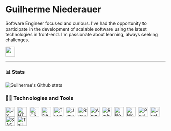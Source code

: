 # Guilherme Niederauer

Software Engineer focused and curious. I've had the opportunity to participate in the development of scalable software using the latest technologies in front-end. I'm passionate about learning, always seeking challenges.


<a href="https://www.linkedin.com/in/guilhermenied01/" target="_blank"><img width="30px" src="https://cdn.jsdelivr.net/gh/devicons/devicon@latest/icons/linkedin/linkedin-original.svg" target="_blank"></a>

---

### 📊 Stats

![Guilherme's Github stats](https://github-readme-stats.vercel.app/api?username=GuilhermeNied&show_icons=true&theme=nightowl)

### 🔧🚀 Technologies and Tools
<img align = "left" title="JS" title="JS" alt="JS" width="30px" style="padding-right:5px;" src="https://cdn.jsdelivr.net/gh/devicons/devicon@latest/icons/javascript/javascript-plain.svg">
<img align = "left" title="HTML" alt="HTML" width="30px" style="padding-right:5px;" src="https://cdn.jsdelivr.net/gh/devicons/devicon@latest/icons/html5/html5-original.svg">
<img align = "left" title="CSS" alt="CSS" width="30px" style="padding-right:5px;" src="https://cdn.jsdelivr.net/gh/devicons/devicon@latest/icons/css3/css3-original.svg">
<img align = "left" title="NextJS" alt="NextJS" width="30px" style="padding-right:5px;" src="https://cdn.jsdelivr.net/gh/devicons/devicon@latest/icons/nextjs/nextjs-original.svg">
<img align = "left" title="TS" alt="TypeScript" width="30px" style="padding-right:5px;" src="https://cdn.jsdelivr.net/gh/devicons/devicon@latest/icons/typescript/typescript-plain.svg"> 
<img align = "left" title="Java" alt="Java" width="30px" style="padding-right:5px;" src="https://cdn.jsdelivr.net/gh/devicons/devicon@latest/icons/java/java-original.svg"> 
<img align = "left" title="React" alt="React" width="30px" style="padding-right:5px;" src="https://cdn.jsdelivr.net/gh/devicons/devicon@latest/icons/react/react-original.svg"> 
<img align = "left" title="Angular" alt="Angular" width="30px" style="padding-right:5px;" src="https://cdn.jsdelivr.net/gh/devicons/devicon@latest/icons/angular/angular-original.svg"> 
<img align = "left" title="Redux" alt="Redux" width="30px" style="padding-right:5px;" src="https://cdn.jsdelivr.net/gh/devicons/devicon@latest/icons/redux/redux-original.svg"> 
<img align = "left" title="NodeJS" alt="NodeJS" width="30px" style="padding-right:5px;" src="https://cdn.jsdelivr.net/gh/devicons/devicon@latest/icons/nodejs/nodejs-original-wordmark.svg">
<img align = "left" title="MongoDB" alt="MongoDB" width="30px" style="padding-right:5px;" src="https://cdn.jsdelivr.net/gh/devicons/devicon@latest/icons/mongodb/mongodb-original-wordmark.svg">
<img align = "left" title="PostgresSQL" alt="PostgresSQL" width="30px" style="padding-right:5px;" src="https://cdn.jsdelivr.net/gh/devicons/devicon@latest/icons/postgresql/postgresql-original-wordmark.svg">
<img align = "left" title="Jest" alt="Jest" width="30px" style="padding-right:5px;" src="https://cdn.jsdelivr.net/gh/devicons/devicon@latest/icons/jest/jest-plain.svg">
<img align = "left" title="SASS" alt="SASS" width="30px" style="padding-right:5px;" src="https://cdn.jsdelivr.net/gh/devicons/devicon@latest/icons/sass/sass-original.svg">
<img align = "left" title="TailwindCSS" alt="TailwindCSS" width="30px" style="padding-right:5px;" src="https://cdn.jsdelivr.net/gh/devicons/devicon@latest/icons/tailwindcss/tailwindcss-original.svg">
